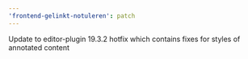 ```yaml
---
'frontend-gelinkt-notuleren': patch
---
```


Update to editor-plugin 19.3.2 hotfix which contains fixes for styles of annotated content

